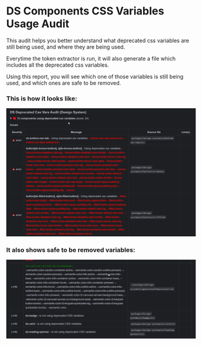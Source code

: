 # DS Components CSS Variables Usage Audit

This audit helps you better understand what deprecated css variables are still being used, and where they are being used. 

Everytime the token extractor is run, it will also generate a file which includes all the deprecated css variables.

Using this report, you will see which one of those variables is still being used, and which ones are safe to be removed.

### This is how it looks like:
![deprecated-css-vars.png](assets%2Fdeprecated-css-vars.png)

### It also shows safe to be removed variables:
![safe-to-be-removed-deprecated-css-vars.png](assets%2Fsafe-to-be-removed-deprecated-css-vars.png)

